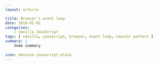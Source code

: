 ```yaml
---
layout: article

title: Browser's event loop
date: 2019-01-01
categories:
    - Vanilla JavaScript
tags: [ vanilla, javascript, browser, event loop, reactor pattern ]
summary: |
    Some summary
    
icon: devicon-javascript-plain
---
```

